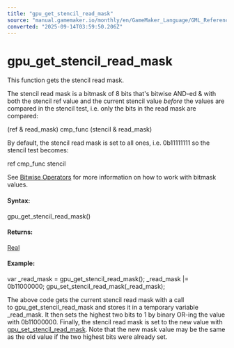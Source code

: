 ```yaml
---
title: "gpu_get_stencil_read_mask"
source: "manual.gamemaker.io/monthly/en/GameMaker_Language/GML_Reference/Drawing/GPU_Control/gpu_get_stencil_read_mask.htm"
converted: "2025-09-14T03:59:50.206Z"
---
```


# gpu\_get\_stencil\_read\_mask

This function gets the stencil read mask.

The stencil read mask is a bitmask of 8 bits that's bitwise AND-ed & with both the stencil ref value and the current stencil value _before_ the values are compared in the stencil test, i.e. only the bits in the read mask are compared:

(ref & read\_mask) cmp\_func (stencil & read\_mask)

By default, the stencil read mask is set to all ones, i.e. 0b11111111 so the stencil test becomes:

ref cmp\_func stencil

See [Bitwise Operators](../../../../Additional_Information/Bitwise_Operators.md) for more information on how to work with bitmask values.

#### Syntax:

gpu\_get\_stencil\_read\_mask()

#### Returns:

[Real](../../../GML_Overview/Data_Types.md)

#### Example:

var \_read\_mask = gpu\_get\_stencil\_read\_mask();
\_read\_mask |= 0b11000000;
gpu\_set\_stencil\_read\_mask(\_read\_mask);

The above code gets the current stencil read mask with a call to gpu\_get\_stencil\_read\_mask and stores it in a temporary variable \_read\_mask. It then sets the highest two bits to 1 by binary OR-ing the value with 0b11000000. Finally, the stencil read mask is set to the new value with [gpu\_set\_stencil\_read\_mask](gpu_set_stencil_read_mask.md). Note that the new mask value may be the same as the old value if the two highest bits were already set.